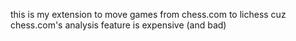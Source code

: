 this is my extension to move games from chess.com to lichess cuz chess.com's analysis feature is expensive (and bad)
